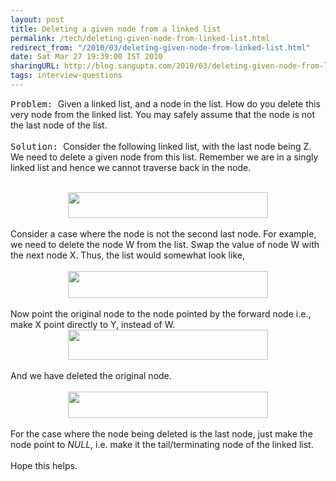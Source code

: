 ```yaml
---
layout: post
title: Deleting a given node from a linked list
permalink: /tech/deleting-given-node-from-linked-list.html
redirect_from: "/2010/03/deleting-given-node-from-linked-list.html"
date: Sat Mar 27 19:39:00 IST 2010
sharingURL: http://blog.sangupta.com/2010/03/deleting-given-node-from-linked-list.html
tags: interview-questions
---
```


<tt>Problem: </tt> Given a linked list, and a node in the list. How do you delete this very node from the linked list. You may safely assume that the node is not the last node of the list.
<br>
<br>
<tt>Solution: </tt> Consider the following linked list, with the last node being Z. We need to delete a given node from this list. Remember we are in a singly linked list and hence we cannot traverse back in the node.
<br>
<br>
<div class="separator" style="clear: both; text-align: center;">
    <a href="http://1.bp.blogspot.com/_Igofzvi0TDM/S64RCj0Mz7I/AAAAAAAAFXE/yK-GgWHk1Y8/s1600-h/Node2.JPG" imageanchor="1" style="margin-left: 1em; margin-right: 1em;"><img border="0" height="41" src="http://1.bp.blogspot.com/_Igofzvi0TDM/S64RCj0Mz7I/AAAAAAAAFXE/yK-GgWHk1Y8/s320/Node2.JPG" width="320"></a>
</div>
<br>Consider a case where the node is not the second last node. For example, we need to delete the node W from the list. Swap the value of node W with the next node X. Thus, the list would somewhat look like,
<br>
<br>
<div class="separator" style="clear: both; text-align: center;">
    <a href="http://2.bp.blogspot.com/_Igofzvi0TDM/S64RB5j5sOI/AAAAAAAAFXA/o_W1Ek1-18A/s1600-h/Node1.JPG" imageanchor="1" style="margin-left: 1em; margin-right: 1em;"><img border="0" height="43" src="http://2.bp.blogspot.com/_Igofzvi0TDM/S64RB5j5sOI/AAAAAAAAFXA/o_W1Ek1-18A/s320/Node1.JPG" width="320"></a>
</div>
<br>Now point the original node to the node pointed by the forward node i.e., make X point directly to Y, instead of W.
<br>
<div class="separator" style="clear: both; text-align: center;">
    <a href="http://4.bp.blogspot.com/_Igofzvi0TDM/S64RC7ZE9lI/AAAAAAAAFXI/ih67CNv1Jfs/s1600-h/Node3.JPG" imageanchor="1" style="margin-left: 1em; margin-right: 1em;"><img border="0" height="48" src="http://4.bp.blogspot.com/_Igofzvi0TDM/S64RC7ZE9lI/AAAAAAAAFXI/ih67CNv1Jfs/s320/Node3.JPG" width="320"></a>
</div>
<br>And we have deleted the original node.
<br>
<br>
<div class="separator" style="clear: both; text-align: center;">
    <a href="http://4.bp.blogspot.com/_Igofzvi0TDM/S64RBQ6yLHI/AAAAAAAAFW8/GERD-UzI8Tw/s1600-h/Node4.JPG" imageanchor="1" style="margin-left: 1em; margin-right: 1em;"><img border="0" height="42" src="http://4.bp.blogspot.com/_Igofzvi0TDM/S64RBQ6yLHI/AAAAAAAAFW8/GERD-UzI8Tw/s320/Node4.JPG" width="320"></a>
</div>
<br>For the case where the node being deleted is the last node, just make the node point to 
<i>NULL</i>, i.e. make it the tail/terminating node of the linked list.
<br>
<br>Hope this helps.
<br>
<br>
